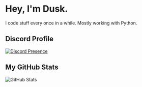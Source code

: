 # Hey, I'm Dusk.

I code stuff every once in a while. Mostly working with Python.

## Discord Profile
[![Discord Presence](https://lanyard.cnrad.dev/api/605923346051497987)](https://discord.com/users/605923346051497987)

## My GitHub Stats
![GitHub Stats](https://github-readme-stats.vercel.app/api?username=ryuzard&show_icons=true&theme=transparent)
